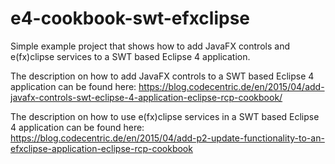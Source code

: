 # e4-cookbook-swt-efxclipse
Simple example project that shows how to add JavaFX controls and e(fx)clipse services to a SWT based Eclipse 4 application.

The description on how to add JavaFX controls to a SWT based Eclipse 4 application can be found here: https://blog.codecentric.de/en/2015/04/add-javafx-controls-swt-eclipse-4-application-eclipse-rcp-cookbook/

The description on how to use e(fx)clipse services in a SWT based Eclipse 4 application can be found here: https://blog.codecentric.de/en/2015/04/add-p2-update-functionality-to-an-efxclipse-application-eclipse-rcp-cookbook